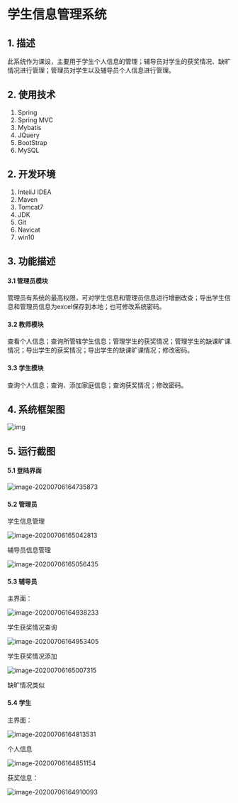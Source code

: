# 学生信息管理系统

## 1. 描述

此系统作为课设，主要用于学生个人信息的管理；辅导员对学生的获奖情况、缺旷情况进行管理；管理员对学生以及辅导员个人信息进行管理。

## 2. 使用技术

1. Spring
2. Spring MVC
3. Mybatis
4. JQuery
5. BootStrap
6. MySQL

## 2. 开发环境

1. InteliJ IDEA
2. Maven
3. Tomcat7
4. JDK
5. Git
6. Navicat
7. win10

##  3. 功能描述

#### 3.1 管理员模块

管理员有系统的最高权限，可对学生信息和管理员信息进行增删改查；导出学生信息和管理员信息为excel保存到本地；也可修改系统密码。

#### 3.2 教师模块

查看个人信息；查询所管辖学生信息；管理学生的获奖情况；管理学生的缺课旷课情况；导出学生的获奖情况；导出学生的缺课旷课情况；修改密码。

#### 3.3 学生模块

查询个人信息；查询、添加家庭信息；查询获奖情况；修改密码。

## 4. 系统框架图

![img](file:///C:/Users/EDAT丶~1/AppData/Local/Temp/msohtmlclip1/01/clip_image002.jpg)

## 5. 运行截图

#### 5.1 登陆界面

![image-20200706164735873](file:///C:\Users\EDAT丶ICiT\AppData\Roaming\Typora\typora-user-images\image-20200706164735873.png)

#### 5.2 管理员

学生信息管理

![image-20200706165042813](file:///C:\Users\EDAT丶ICiT\AppData\Roaming\Typora\typora-user-images\image-20200706165042813.png)

辅导员信息管理

![image-20200706165056435](file:///C:\Users\EDAT丶ICiT\AppData\Roaming\Typora\typora-user-images\image-20200706165056435.png)

#### 5.3 辅导员

主界面：

![image-20200706164938233](file:///C:\Users\EDAT丶ICiT\AppData\Roaming\Typora\typora-user-images\image-20200706164938233.png)

学生获奖情况查询

![image-20200706164953405](file:///C:\Users\EDAT丶ICiT\AppData\Roaming\Typora\typora-user-images\image-20200706164953405.png)

学生获奖情况添加

![image-20200706165007315](file:///C:\Users\EDAT丶ICiT\AppData\Roaming\Typora\typora-user-images\image-20200706165007315.png)

缺旷情况类似

#### 5.4 学生

主界面：

![image-20200706164813531](file:///C:\Users\EDAT丶ICiT\AppData\Roaming\Typora\typora-user-images\image-20200706164813531.png)

个人信息

![image-20200706164851154](file:///C:\Users\EDAT丶ICiT\AppData\Roaming\Typora\typora-user-images\image-20200706164851154.png)

获奖信息：

![image-20200706164910093](file:///C:\Users\EDAT丶ICiT\AppData\Roaming\Typora\typora-user-images\image-20200706164910093.png)